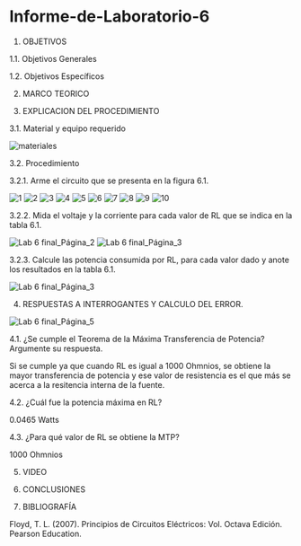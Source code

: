 # Informe-de-Laboratorio-6

1.	OBJETIVOS 

1.1.	Objetivos Generales 

1.2.	Objetivos Específicos 

2.	MARCO TEORICO 

3.	EXPLICACION DEL PROCEDIMIENTO

3.1.	Material y equipo requerido 

![materiales](https://user-images.githubusercontent.com/93209004/149516599-b800e213-57ba-436a-89f8-79678c86ae8c.png)

3.2.	Procedimiento

3.2.1.	Arme el circuito que se presenta en la figura 6.1.

![1](https://user-images.githubusercontent.com/93209004/149516719-f3c16c66-d42a-4f36-9a0e-1032699527e4.png)
![2](https://user-images.githubusercontent.com/93209004/149516723-ffd94aeb-a2b7-4994-bb2f-572385cd6aa8.png)
![3](https://user-images.githubusercontent.com/93209004/149516725-529f5dc5-1113-4b4d-aec9-b1a75b95f5e1.png)
![4](https://user-images.githubusercontent.com/93209004/149516726-e35611c6-ce41-48f9-a1f0-9dcb0e0ba698.png)
![5](https://user-images.githubusercontent.com/93209004/149516728-36cf7842-a81e-4553-bab1-fa799d7ac20c.png)
![6](https://user-images.githubusercontent.com/93209004/149516732-d14857fe-cee0-4b73-906c-ff76d232689d.png)
![7](https://user-images.githubusercontent.com/93209004/149516735-01414f22-f2b2-453e-912e-69738370d0fe.png)
![8](https://user-images.githubusercontent.com/93209004/149516738-4be38191-faad-4858-a794-da158803ec00.png)
![9](https://user-images.githubusercontent.com/93209004/149516740-26523756-7287-4a7c-8a72-4d1bb8f9036d.png)
![10](https://user-images.githubusercontent.com/93209004/149516743-091f1e03-b444-4ad3-93d1-a8823501ad55.png)

3.2.2. Mida el voltaje y la corriente para cada valor de RL que se indica en la tabla 6.1.

![Lab 6 final_Página_2](https://user-images.githubusercontent.com/93209004/149526800-9ea5ccc8-6b34-4910-838b-aa9d6014028e.jpg)
![Lab 6 final_Página_3](https://user-images.githubusercontent.com/93209004/149526810-e42a098e-8de6-4107-8ce1-d12c90ed8d29.jpg)

3.2.3. Calcule las potencia consumida por RL, para cada valor dado y anote los
resultados en la tabla 6.1.

![Lab 6 final_Página_3](https://user-images.githubusercontent.com/93209004/149526943-199fac4f-683e-4a79-aba7-6e3ed227d9e8.jpg)

4.	RESPUESTAS A INTERROGANTES Y CALCULO DEL ERROR.

![Lab 6 final_Página_5](https://user-images.githubusercontent.com/93209004/149527054-003c788f-c68b-4ca0-8bd4-dafad55876be.jpg)

4.1. ¿Se cumple el Teorema de la Máxima Transferencia de Potencia? Argumente su
respuesta.

Si se cumple ya que cuando RL es igual a 1000 Ohmnios, se obtiene la mayor transferencia de potencia y ese valor de resistencia es el que más se acerca a la resitencia interna de la fuente.

4.2. ¿Cuál fue la potencia máxima en RL?

0.0465 Watts

4.3. ¿Para qué valor de RL se obtiene la MTP?

1000 Ohmnios

5.	VIDEO



6.	CONCLUSIONES	

7. BIBLIOGRAFÍA 

Floyd, T. L. (2007). Principios de Circuitos Eléctricos: Vol. Octava Edición. Pearson Education.


